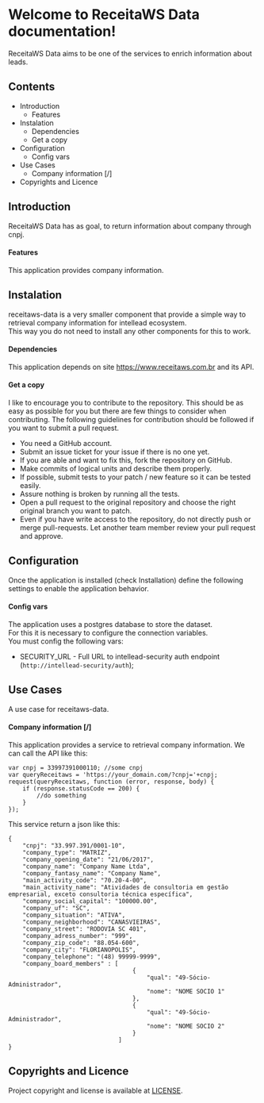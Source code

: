# Welcome to ReceitaWS Data documentation!

ReceitaWS Data aims to be one of the services to enrich information about leads.

## Contents
  * Introduction
    * Features
  * Instalation
    * Dependencies
    * Get a copy
  * Configuration
    * Config vars
  * Use Cases
    * Company information [/]
  * Copyrights and Licence
  
## Introduction
ReceitaWS Data has as goal, to return information about company through cnpj.

#### Features
This application provides company information.

## Instalation
receitaws-data is a very smaller component that provide a simple way to retrieval company information for intellead ecosystem.  
This way you do not need to install any other components for this to work.

#### Dependencies
This application depends on site https://www.receitaws.com.br and its API.

#### Get a copy
I like to encourage you to contribute to the repository.
This should be as easy as possible for you but there are few things to consider when contributing. The following guidelines for contribution should be followed if you want to submit a pull request.
  * You need a GitHub account.
  * Submit an issue ticket for your issue if there is no one yet.
  * If you are able and want to fix this, fork the repository on GitHub.
  * Make commits of logical units and describe them properly.
  * If possible, submit tests to your patch / new feature so it can be tested easily.
  * Assure nothing is broken by running all the tests.
  * Open a pull request to the original repository and choose the right original branch you want to patch.
  * Even if you have write access to the repository, do not directly push or merge pull-requests. Let another team member review your pull request and approve.

## Configuration
Once the application is installed (check Installation) define the following settings to enable the application behavior.

#### Config vars
The application uses a postgres database to store the dataset.  
For this it is necessary to configure the connection variables.  
You must config the following vars:
  * SECURITY_URL - Full URL to intellead-security auth endpoint (`http://intellead-security/auth`);

## Use Cases
A use case for receitaws-data.

#### Company information [/]
This application provides a service to retrieval company information.
We can call the API like this:

```
var cnpj = 33997391000110; //some cnpj
var queryReceitaws = 'https://your_domain.com/?cnpj='+cnpj;
request(queryReceitaws, function (error, response, body) {
    if (response.statusCode == 200) {
        //do something
    }
});
```

This service return a json like this:

```
{
    "cnpj": "33.997.391/0001-10",
    "company_type": "MATRIZ",
    "company_opening_date": "21/06/2017",
    "company_name": "Company Name Ltda",
    "company_fantasy_name": "Company Name",
    "main_activity_code": "70.20-4-00",
    "main_activity_name": "Atividades de consultoria em gestão empresarial, exceto consultoria técnica específica",
    "company_social_capital": "100000.00",
    "company_uf": "SC",
    "company_situation": "ATIVA",
    "company_neighborhood": "CANASVIEIRAS",
    "company_street": "RODOVIA SC 401",
    "company_adress_number": "999",
    "company_zip_code": "88.054-600",
    "company_city": "FLORIANOPOLIS",
    "company_telephone": "(48) 99999-9999",
    "company_board_members" : [
                                   {
                                       "qual": "49-Sócio-Administrador",
                                       "nome": "NOME SOCIO 1"
                                   },
                                   {
                                       "qual": "49-Sócio-Administrador",
                                       "nome": "NOME SOCIO 2"
                                   }
                               ]
}
```

## Copyrights and Licence
Project copyright and license is available at [LICENSE](./LICENSE).
